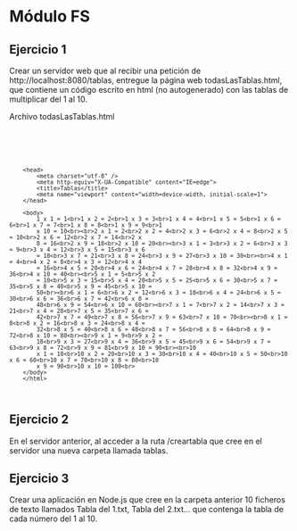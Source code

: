 <h1>Módulo FS</h1>
<h2>Ejercicio 1</h2>
<p>Crear un servidor web que al recibir una petición de http://localhost:8080/tablas, entregue la página web todasLasTablas.html, que contiene un código escrito en html (no autogenerado) con las tablas de multiplicar del 1 al 10.</p>
<p>Archivo todasLasTablas.html</p>
<code>
        <!DOCTYPE html>
        <html>

        <head>
            <meta charset="utf-8" />
            <meta http-equiv="X-UA-Compatible" content="IE=edge">
            <title>Tablas</title>
            <meta name="viewport" content="width=device-width, initial-scale=1">
        </head>

        <body>
            1 x 1 = 1<br>1 x 2 = 2<br>1 x 3 = 3<br>1 x 4 = 4<br>1 x 5 = 5<br>1 x 6 = 6<br>1 x 7 = 7<br>1 x 8 = 8<br>1 x 9 = 9<br>1
            x 10 = 10<br><br>2 x 1 = 2<br>2 x 2 = 4<br>2 x 3 = 6<br>2 x 4 = 8<br>2 x 5 = 10<br>2 x 6 = 12<br>2 x 7 = 14<br>2 x
            8 = 16<br>2 x 9 = 18<br>2 x 10 = 20<br><br>3 x 1 = 3<br>3 x 2 = 6<br>3 x 3 = 9<br>3 x 4 = 12<br>3 x 5 = 15<br>3 x 6
            = 18<br>3 x 7 = 21<br>3 x 8 = 24<br>3 x 9 = 27<br>3 x 10 = 30<br><br>4 x 1 = 4<br>4 x 2 = 8<br>4 x 3 = 12<br>4 x 4
            = 16<br>4 x 5 = 20<br>4 x 6 = 24<br>4 x 7 = 28<br>4 x 8 = 32<br>4 x 9 = 36<br>4 x 10 = 40<br><br>5 x 1 = 5<br>5 x 2
            = 10<br>5 x 3 = 15<br>5 x 4 = 20<br>5 x 5 = 25<br>5 x 6 = 30<br>5 x 7 = 35<br>5 x 8 = 40<br>5 x 9 = 45<br>5 x 10 =
            50<br><br>6 x 1 = 6<br>6 x 2 = 12<br>6 x 3 = 18<br>6 x 4 = 24<br>6 x 5 = 30<br>6 x 6 = 36<br>6 x 7 = 42<br>6 x 8 =
            48<br>6 x 9 = 54<br>6 x 10 = 60<br><br>7 x 1 = 7<br>7 x 2 = 14<br>7 x 3 = 21<br>7 x 4 = 28<br>7 x 5 = 35<br>7 x 6 =
            42<br>7 x 7 = 49<br>7 x 8 = 56<br>7 x 9 = 63<br>7 x 10 = 70<br><br>8 x 1 = 8<br>8 x 2 = 16<br>8 x 3 = 24<br>8 x 4 =
            32<br>8 x 5 = 40<br>8 x 6 = 48<br>8 x 7 = 56<br>8 x 8 = 64<br>8 x 9 = 72<br>8 x 10 = 80<br><br>9 x 1 = 9<br>9 x 2 =
            18<br>9 x 3 = 27<br>9 x 4 = 36<br>9 x 5 = 45<br>9 x 6 = 54<br>9 x 7 = 63<br>9 x 8 = 72<br>9 x 9 = 81<br>9 x 10 = 90<br><br>10
            x 1 = 10<br>10 x 2 = 20<br>10 x 3 = 30<br>10 x 4 = 40<br>10 x 5 = 50<br>10 x 6 = 60<br>10 x 7 = 70<br>10 x 8 = 80<br>10
            x 9 = 90<br>10 x 10 = 100<br>
        </body>
        </html>
</code>
<h2>Ejercicio 2</h2>
<p>En el servidor anterior, al acceder a la ruta /creartabla que cree en el servidor una nueva carpeta llamada tablas.</p>

<h2>Ejercicio 3</h2>
<p>Crear una aplicación en Node.js que cree en la carpeta anterior 10 ficheros de texto llamados Tabla del 1.txt, Tabla del 2.txt... que contenga la tabla de cada número del 1 al 10.</p>
